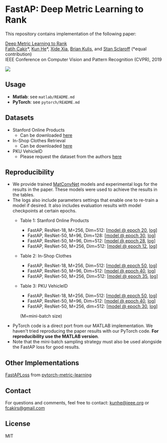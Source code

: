 # FastAP: Deep Metric Learning to Rank
This repository contains implementation of the following paper:

[Deep Metric Learning to Rank](http://openaccess.thecvf.com/content_CVPR_2019/html/Cakir_Deep_Metric_Learning_to_Rank_CVPR_2019_paper.html)<br>
[Fatih Cakir](http://cs-people.bu.edu/fcakir/)\*, [Kun He](http://cs-people.bu.edu/hekun/)\*, [Xide Xia](https://xidexia.github.io), [Brian Kulis](http://people.bu.edu/bkulis/), and [Stan Sclaroff](http://www.cs.bu.edu/~sclaroff/) (*equal contribution)<br>
IEEE Conference on Computer Vision and Pattern Recognition (CVPR), 2019

![](fastap_github.jpg)
## Usage 
* **Matlab**: see `matlab/README.md`
* **PyTorch**: see `pytorch/README.md`

## Datasets
* Stanford Online Products
  * Can be downloaded [here](http://cvgl.stanford.edu/projects/lifted_struct/)
* In-Shop Clothes Retrieval
  * Can be downloaded [here](http://mmlab.ie.cuhk.edu.hk/projects/DeepFashion.html)
* PKU VehicleID
  * Please request the dataset from the authors [here](https://pkuml.org/resources/pku-vehicleid.html)

## Reproducibility
* We provide trained [MatConvNet](https://www.vlfeat.org/matconvnet/quick/) models and experimental logs for the results in the paper. These models were used to achieve the results in the tables.
* The logs also include parameters settings that enable one to re-train a model if desired. It also includes evaluation results with model checkpoints at certain epochs.
    * Table 1: Stanford Online Products
        * FastAP, ResNet-18, M=256, Dim=512: [[model @ epoch 20](https://drive.google.com/file/d/1sPCG34rV4Bqf0aWF7GrFIDUK7DGjcaB5/view?usp=sharing), [log](https://drive.google.com/open?id=14m3fHgeZu8MIAePFHXe141R60KRwH1d8)]
        * FastAP, ResNet-50, M=96, Dim=128: [[model @ epoch 30](https://drive.google.com/open?id=1yGUVTskdERdLeF85GP-lLRnwS0KhpvvL), [log](https://drive.google.com/open?id=1A0G1aUBS7URotInbT7eBbys4xfARvCCe)]
        * FastAP, ResNet-50, M=96, Dim=512: [[model @ epoch 28](https://drive.google.com/file/d/14yEyAYhGzNygBBn8r2RcZut_Ye14mJoK/view?usp=sharing), [log](https://drive.google.com/open?id=19mpLn1OqA2nqpMZtvZ3GvFk_VppOOPTc)]
        * FastAP, ResNet-50, M=256, Dim=512: [[model @ epoch 12](https://drive.google.com/open?id=1WfV1ArXHG4oksHGE8DZRDwsxupoO60sD), [log](https://drive.google.com/open?id=1shvC5qB8O0l6vH1qa2SG1oxX8_jM1gdi)]
    * Table 2: In-Shop Clothes
        * FastAP, ResNet-18, M=256, Dim=512: [[model @ epoch 50](https://drive.google.com/open?id=1ZZ-Fpx9uPkRL-QXL-8-RcROjQVOLcbr5), [log](https://drive.google.com/file/d/1osxoHsMy11v-kvUNTuRG3luhsxMMn78B/view?usp=sharing)]
        * FastAP, ResNet-50, M=96, Dim=512: [[model @ epoch 40](https://drive.google.com/open?id=1PyiHog7fJp_InvqdAO0dzyJDRMNvAXxm), [log](https://drive.google.com/open?id=14IPgDfkbKo9PnrgMFFRDSIBRW1xwRYs5)]
        * FastAP, ResNet-50, M=256, Dim=512: [[model @ epoch 35](https://drive.google.com/open?id=1T5IynM63YqnGslnMGppJsmtJdHIWamJv), [log](https://drive.google.com/open?id=1oud9i87FTJE7Ei636bjxqgBXpahysRKK)]
    * Table 3: PKU VehicleID
        * FastAP, ResNet-18, M=256, Dim=512: [[model @ epoch 50](https://drive.google.com/open?id=1KsUF2SzkhvBOkHzbrXKj7H5KtN6Z3hRJ), [log](https://drive.google.com/open?id=155Ce-FmI6dmMgJnXdESVHx08unU3jWX2)]
        * FastAP, ResNet-50, M=96, Dim=512: [[model @ epoch 40](https://drive.google.com/open?id=1AblJelRHStBfWwmZeoRM8iEpNRNdOobn), [log](https://drive.google.com/open?id=1twswLE-j9kLxUsk5Ku7vWqBp0Sml65sG)]
        * FastAP, ResNet-50, M=256, dim=512: [[model @ epoch 30](https://drive.google.com/open?id=1MAimhKEyEfq2LDYnUaDburFH2YsUhrpA), [log](https://drive.google.com/open?id=1CtNk-wxSZToO703OvfK8ndFQzFnpOvVS)]
        
        (M=mini-batch size)
 * PyTorch code is a direct port from our MATLAB implementation. We haven't tried reproducing the paper results with our PyTorch code. **For reproducibility use the MATLAB version**. 
 * Note that the mini-batch sampling strategy must also be used alongside the FastAP loss for good results.
 
## Other Implementations
[FastAPLoss](https://kevinmusgrave.github.io/pytorch-metric-learning/losses/#fastaploss) from [pytorch-metric-learning](https://github.com/KevinMusgrave/pytorch-metric-learning)

## Contact
For questions and comments, feel free to contact: kunhe@ieee.org or fcakirs@gmail.com

## License
MIT
